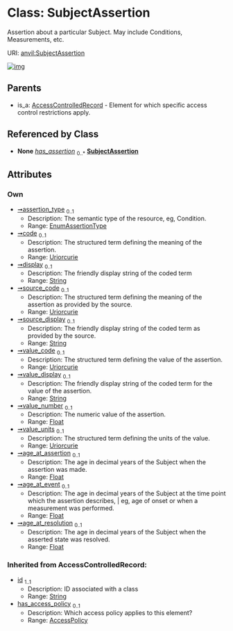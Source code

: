 
# Class: SubjectAssertion

Assertion about a particular Subject. May include Conditions, Measurements, etc.

URI: [anvil:SubjectAssertion](https://anvilproject.org/acr-harmonized-data-model/SubjectAssertion)


[![img](https://yuml.me/diagram/nofunky;dir:TB/class/[Subject]++-%20has_assertion%200..*>[SubjectAssertion&#124;assertion_type:EnumAssertionType%20%3F;code:uriorcurie%20%3F;display:string%20%3F;source_code:uriorcurie%20%3F;source_display:string%20%3F;value_code:uriorcurie%20%3F;value_display:string%20%3F;value_number:float%20%3F;value_units:uriorcurie%20%3F;age_at_assertion:float%20%3F;age_at_event:float%20%3F;age_at_resolution:float%20%3F;id(i):string],[AccessControlledRecord]^-[SubjectAssertion],[Subject],[AccessPolicy],[AccessControlledRecord])](https://yuml.me/diagram/nofunky;dir:TB/class/[Subject]++-%20has_assertion%200..*>[SubjectAssertion&#124;assertion_type:EnumAssertionType%20%3F;code:uriorcurie%20%3F;display:string%20%3F;source_code:uriorcurie%20%3F;source_display:string%20%3F;value_code:uriorcurie%20%3F;value_display:string%20%3F;value_number:float%20%3F;value_units:uriorcurie%20%3F;age_at_assertion:float%20%3F;age_at_event:float%20%3F;age_at_resolution:float%20%3F;id(i):string],[AccessControlledRecord]^-[SubjectAssertion],[Subject],[AccessPolicy],[AccessControlledRecord])

## Parents

 *  is_a: [AccessControlledRecord](AccessControlledRecord.md) - Element for which specific access control restrictions apply.

## Referenced by Class

 *  **None** *[has_assertion](has_assertion.md)*  <sub>0..\*</sub>  **[SubjectAssertion](SubjectAssertion.md)**

## Attributes


### Own

 * [➞assertion_type](subjectAssertion__assertion_type.md)  <sub>0..1</sub>
     * Description: The semantic type of the resource, eg, Condition.
     * Range: [EnumAssertionType](EnumAssertionType.md)
 * [➞code](subjectAssertion__code.md)  <sub>0..1</sub>
     * Description: The structured term defining the meaning of the assertion.
     * Range: [Uriorcurie](types/Uriorcurie.md)
 * [➞display](subjectAssertion__display.md)  <sub>0..1</sub>
     * Description: The friendly display string of the coded term
     * Range: [String](types/String.md)
 * [➞source_code](subjectAssertion__source_code.md)  <sub>0..1</sub>
     * Description: The structured term defining the meaning of the assertion as provided by the source.
     * Range: [Uriorcurie](types/Uriorcurie.md)
 * [➞source_display](subjectAssertion__source_display.md)  <sub>0..1</sub>
     * Description: The friendly display string of the coded term as provided by the source.
     * Range: [String](types/String.md)
 * [➞value_code](subjectAssertion__value_code.md)  <sub>0..1</sub>
     * Description: The structured term defining the value of the assertion.
     * Range: [Uriorcurie](types/Uriorcurie.md)
 * [➞value_display](subjectAssertion__value_display.md)  <sub>0..1</sub>
     * Description: The friendly display string of the coded term for the value of the assertion.
     * Range: [String](types/String.md)
 * [➞value_number](subjectAssertion__value_number.md)  <sub>0..1</sub>
     * Description: The numeric value of the assertion.
     * Range: [Float](types/Float.md)
 * [➞value_units](subjectAssertion__value_units.md)  <sub>0..1</sub>
     * Description: The structured term defining the units of the value.
     * Range: [Uriorcurie](types/Uriorcurie.md)
 * [➞age_at_assertion](subjectAssertion__age_at_assertion.md)  <sub>0..1</sub>
     * Description: The age in decimal years of the Subject when the assertion was made.
     * Range: [Float](types/Float.md)
 * [➞age_at_event](subjectAssertion__age_at_event.md)  <sub>0..1</sub>
     * Description: The age in decimal years of the Subject at the time point which the assertion describes, | eg, age of onset or when a measurement was performed.
     * Range: [Float](types/Float.md)
 * [➞age_at_resolution](subjectAssertion__age_at_resolution.md)  <sub>0..1</sub>
     * Description: The age in decimal years of the Subject when the asserted state was resolved.
     * Range: [Float](types/Float.md)

### Inherited from AccessControlledRecord:

 * [id](id.md)  <sub>1..1</sub>
     * Description: ID associated with a class
     * Range: [String](types/String.md)
 * [has_access_policy](has_access_policy.md)  <sub>0..1</sub>
     * Description: Which access policy applies to this element?
     * Range: [AccessPolicy](AccessPolicy.md)
